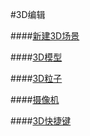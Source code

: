 #3D编辑


####[新建3D场景](../New3DScene/zh.md)

####[3D模型](../3DModel/zh.md)

####[3D粒子](../3DParticle/zh.md) 

####[摄像机](../Camera/zh.md)

####[3D快捷键](../3DShortcutKey/zh.md) 

